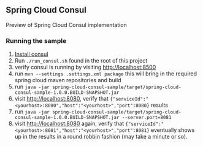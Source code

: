 ## Spring Cloud Consul

Preview of Spring Cloud Consul implementation

### Running the sample

1. [Install consul](https://consul.io/downloads.html)
2. Run `./run_consul.sh` found in the root of this project
3. verify consul is running by visiting [http://localhost:8500](http://localhost:8500)
4. run `mvn --settings .settings.xml package` this will bring in the required spring cloud maven repositories and build
5. run `java -jar spring-cloud-consul-sample/target/spring-cloud-consul-sample-1.0.0.BUILD-SNAPSHOT.jar`
6. visit [http://localhost:8080](http://localhost:8080), verify that `{"serviceId":"<yourhost>:8080","host":"<yourhost>","port":8080}` results
7. run `java -jar spring-cloud-consul-sample/target/spring-cloud-consul-sample-1.0.0.BUILD-SNAPSHOT.jar --server.port=8081`
8. visit [http://localhost:8080](http://localhost:8080) again, verify that `{"serviceId":"<yourhost>:8081","host":"<yourhost>","port":8081}` eventually shows up in the results in a round robbin fashion (may take a minute or so).
